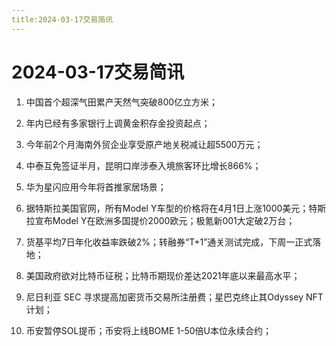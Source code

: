 ```yaml
---
title:2024-03-17交易简讯
---
```

# 2024-03-17交易简讯

1. 中国首个超深气田累产天然气突破800亿立方米；

2. 年内已经有多家银行上调黄金积存金投资起点；

3. 今年前2个月海南外贸企业享受原产地关税减让超5500万元；

4. 中泰互免签证半月，昆明口岸涉泰入境旅客环比增长866%；

5. 华为星闪应用今年将首推家居场景；

6. 据特斯拉美国官网，所有Model Y车型的价格将在4月1日上涨1000美元；特斯拉宣布Model Y在欧洲多国提价2000欧元；极氪新001大定破2万台；

7. 货基平均7日年化收益率跌破2%；转融券“T+1”通关测试完成，下周一正式落地；

8. 美国政府欲对比特币征税；比特币期现价差达2021年底以来最高水平；

9. 尼日利亚 SEC 寻求提高加密货币交易所注册费；星巴克终止其Odyssey NFT计划；

10. 币安暂停SOL提币；币安将上线BOME 1-50倍U本位永续合约；